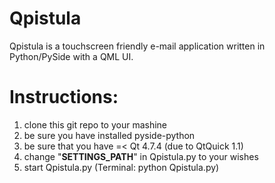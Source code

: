 Qpistula
========

Qpistula is a touchscreen friendly e-mail application written in Python/PySide with a QML UI.

Instructions:
=============

1. clone this git repo to your mashine
2. be sure you have installed pyside-python
3. be sure that you have =< Qt 4.7.4 (due to QtQuick 1.1)
4. change "__SETTINGS_PATH__" in Qpistula.py to your wishes
5. start Qpistula.py (Terminal: python Qpistula.py)
